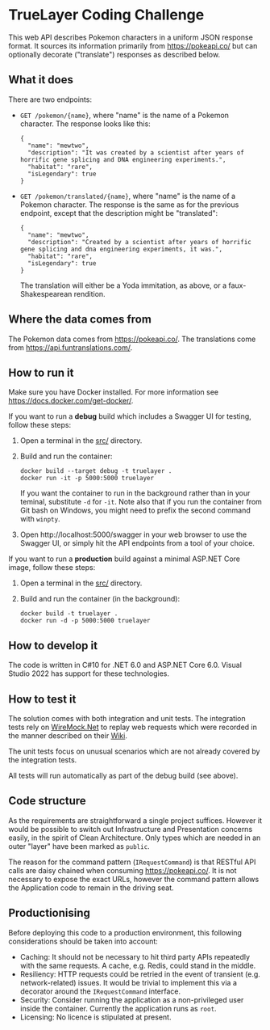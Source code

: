 # TrueLayer Coding Challenge

This web API describes Pokemon characters in a uniform JSON response format. It sources its information primarily from 
https://pokeapi.co/ but can optionally decorate ("translate") responses as described below.

## What it does

There are two endpoints:
* `GET /pokemon/{name}`, where "name" is the name of a Pokemon character. The response looks like this:

      {
        "name": "mewtwo",
        "description": "It was created by a scientist after years of horrific gene splicing and DNA engineering experiments.",
        "habitat": "rare",
        "isLegendary": true
      }

* `GET /pokemon/translated/{name}`, where "name" is the name of a Pokemon character. The response is the same as for
the previous endpoint, except that the description might be "translated":

      {
        "name": "mewtwo",
        "description": "Created by a scientist after years of horrific gene splicing and dna engineering experiments, it was.",
        "habitat": "rare",
        "isLegendary": true
      }

    The translation will either be a Yoda immitation, as above, or a faux-Shakespearean rendition.

## Where the data comes from

The Pokemon data comes from https://pokeapi.co/. The translations come from https://api.funtranslations.com/.

## How to run it

Make sure you have Docker installed. For more information see https://docs.docker.com/get-docker/.

If you want to run a **debug** build which includes a Swagger UI for testing, follow these steps:
1. Open a terminal in the [src/](src/) directory.
1. Build and run the container:

       docker build --target debug -t truelayer .
       docker run -it -p 5000:5000 truelayer

    If you want the container to run in the background rather than in your teminal, substitute `-d` for `-it`. Note
also that if you run the container from Git bash on Windows, you might need to prefix the second command with `winpty`.
1. Open http://localhost:5000/swagger in your web browser to use the Swagger UI, or simply hit the API endpoints from a
tool of your choice.

If you want to run a **production** build against a minimal ASP.NET Core image, follow these steps:
1. Open a terminal in the [src/](src/) directory.
1. Build and run the container (in the background):

       docker build -t truelayer .
       docker run -d -p 5000:5000 truelayer

## How to develop it

The code is written in C#10 for .NET 6.0 and ASP.NET Core 6.0. Visual Studio 2022 has support for these technologies.

## How to test it

The solution comes with both integration and unit tests. The integration tests rely on
[WireMock.Net](https://github.com/WireMock-Net/WireMock.Net) to replay web requests which were recorded in the manner
described on their [Wiki](https://github.com/WireMock-Net/WireMock.Net/wiki/Settings#proxyandrecordsettings).

The unit tests focus on unusual scenarios which are not already covered by the integration tests.

All tests will run automatically as part of the debug build (see above).

## Code structure

As the requirements are straightforward a single project suffices. However it would be possible to switch out
Infrastructure and Presentation concerns easily, in the spirit of Clean Architecture. Only types which are needed in an
outer "layer" have been marked as `public`.

The reason for the command pattern (`IRequestCommand`) is that RESTful API calls are daisy chained when consuming
https://pokeapi.co/. It is not necessary to expose the exact URLs, however the command pattern allows the Application
code to remain in the driving seat.

## Productionising

Before deploying this code to a production environment, this following considerations should be taken into account:

* Caching: It should not be necessary to hit third party APIs repeatedly with the same requests. A cache, e.g. Redis,
could stand in the middle.
* Resiliency: HTTP requests could be retried in the event of transient (e.g. network-related) issues. It would be
trivial to implement this via a decorator around the `IRequestCommand` interface.
* Security: Consider running the application as a non-privileged user inside the container. Currently the application
runs as `root`.
* Licensing: No licence is stipulated at present.
